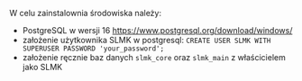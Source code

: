 W celu zainstalownia środowiska należy:
- PostgreSQL w wersji 16 https://www.postgresql.org/download/windows/
- założenie użytkownika SLMK w postgresql: `CREATE USER SLMK WITH SUPERUSER PASSWORD 'your_password';`
- założenie ręcznie baz danych `slmk_core` oraz `slmk_main` z właścicielem jako SLMK
